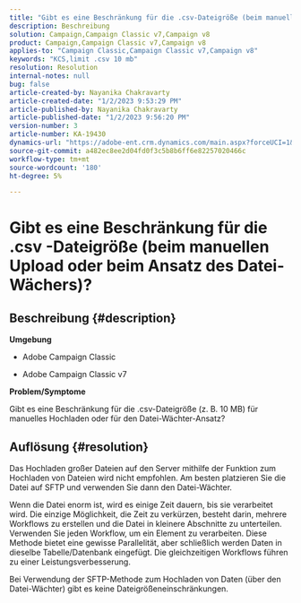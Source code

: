 ```yaml
---
title: "Gibt es eine Beschränkung für die .csv-Dateigröße (beim manuellen Upload oder beim Ansatz für den Datei-Wächter)?"
description: Beschreibung
solution: Campaign,Campaign Classic v7,Campaign v8
product: Campaign,Campaign Classic v7,Campaign v8
applies-to: "Campaign Classic,Campaign Classic v7,Campaign v8"
keywords: "KCS,limit .csv 10 mb"
resolution: Resolution
internal-notes: null
bug: false
article-created-by: Nayanika Chakravarty
article-created-date: "1/2/2023 9:53:29 PM"
article-published-by: Nayanika Chakravarty
article-published-date: "1/2/2023 9:56:20 PM"
version-number: 3
article-number: KA-19430
dynamics-url: "https://adobe-ent.crm.dynamics.com/main.aspx?forceUCI=1&pagetype=entityrecord&etn=knowledgearticle&id=2e7597de-e78a-ed11-81ac-6045bd006c82"
source-git-commit: a482ec8ee2d04fd0f3c5b8b6ff6e82257020466c
workflow-type: tm+mt
source-wordcount: '180'
ht-degree: 5%

---
```


# Gibt es eine Beschränkung für die .csv -Dateigröße (beim manuellen Upload oder beim Ansatz des Datei-Wächers)?

## Beschreibung {#description}


<b>Umgebung</b>

- Adobe Campaign Classic

- Adobe Campaign Classic v7

<b>Problem/Symptome</b>

Gibt es eine Beschränkung für die .csv-Dateigröße (z. B. 10 MB) für manuelles Hochladen oder für den Datei-Wächter-Ansatz?


## Auflösung {#resolution}


Das Hochladen großer Dateien auf den Server mithilfe der Funktion zum Hochladen von Dateien wird nicht empfohlen. Am besten platzieren Sie die Datei auf SFTP und verwenden Sie dann den Datei-Wächter.

Wenn die Datei enorm ist, wird es einige Zeit dauern, bis sie verarbeitet wird. Die einzige Möglichkeit, die Zeit zu verkürzen, besteht darin, mehrere Workflows zu erstellen und die Datei in kleinere Abschnitte zu unterteilen. Verwenden Sie jeden Workflow, um ein Element zu verarbeiten. Diese Methode bietet eine gewisse Parallelität, aber schließlich werden Daten in dieselbe Tabelle/Datenbank eingefügt. Die gleichzeitigen Workflows führen zu einer Leistungsverbesserung.

Bei Verwendung der SFTP-Methode zum Hochladen von Daten (über den Datei-Wächter) gibt es keine Dateigrößeneinschränkungen.
